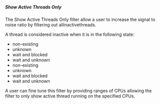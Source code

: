 ##### Show Active Threads Only

The Show Active Threads Only filter allow a user to increase the signal to noise ratio by filtering out allinactivethreads.

A thread is considered inactive when it is in the following state:
- non-existing
- unknown
- wait and blocked
- wait and unknown
- non-existing
- unknown
- wait and blocked
- wait and unknown

A user can fine tune this filter by providing ranges of CPUs allowing the filter to only show active thread running on the specified CPUs.